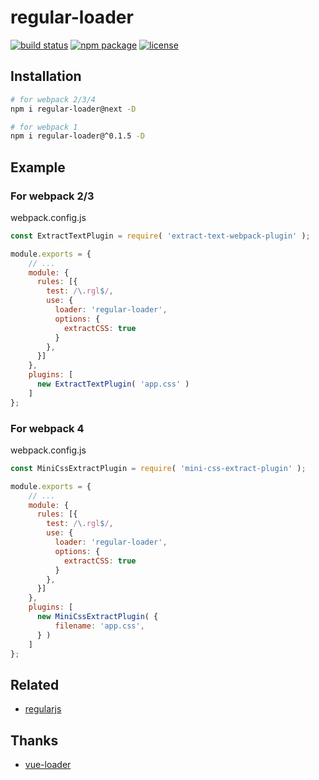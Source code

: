 # regular-loader

[![build status][build-status-image]][build-status-url]
[![npm package][npm-package-image]][npm-package-url]
[![license][license-image]][license-url]



## Installation

```bash
# for webpack 2/3/4
npm i regular-loader@next -D
```

```bash
# for webpack 1
npm i regular-loader@^0.1.5 -D
```

## Example

### For webpack 2/3

webpack.config.js

```js
const ExtractTextPlugin = require( 'extract-text-webpack-plugin' );

module.exports = {
    // ...
    module: {
      rules: [{
        test: /\.rgl$/,
        use: {
          loader: 'regular-loader',
          options: {
            extractCSS: true
          }
        },
      }]
    },
    plugins: [
      new ExtractTextPlugin( 'app.css' )
    ]
};
```

### For webpack 4

webpack.config.js

```js
const MiniCssExtractPlugin = require( 'mini-css-extract-plugin' );

module.exports = {
    // ...
    module: {
      rules: [{
        test: /\.rgl$/,
        use: {
          loader: 'regular-loader',
          options: {
            extractCSS: true
          }
        },
      }]
    },
    plugins: [
      new MiniCssExtractPlugin( {
          filename: 'app.css',
      } )
    ]
};
```

## Related

- [regularjs](https://github.com/regularjs/regular)

## Thanks

- [vue-loader](https://github.com/vuejs/vue-loader)

[build-status-image]: https://img.shields.io/circleci/project/regularjs/regular-loader/master.svg?style=for-the-badge
[build-status-url]: https://circleci.com/gh/regularjs/regular-loader

[npm-package-image]: https://img.shields.io/npm/v/regular-loader.svg?style=for-the-badge
[npm-package-url]: https://www.npmjs.org/package/regular-loader

[license-image]: https://img.shields.io/badge/license-MIT-000000.svg?style=for-the-badge
[license-url]: LICENSE
